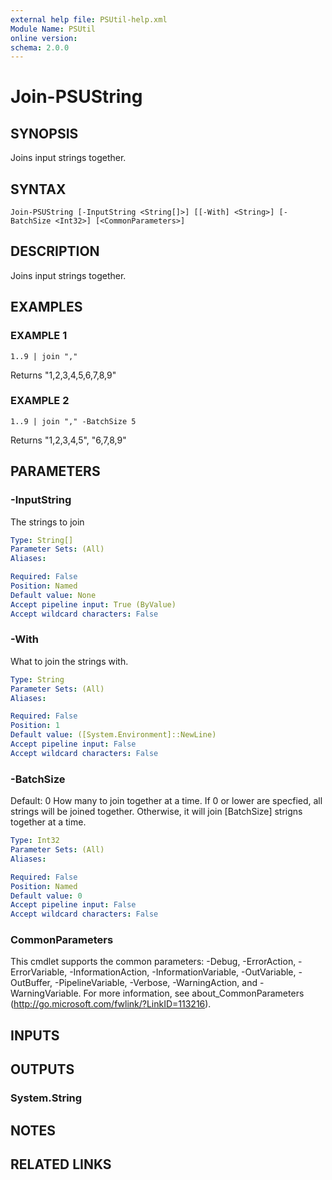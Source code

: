 ```yaml
---
external help file: PSUtil-help.xml
Module Name: PSUtil
online version:
schema: 2.0.0
---
```


# Join-PSUString

## SYNOPSIS
Joins input strings together.

## SYNTAX

```
Join-PSUString [-InputString <String[]>] [[-With] <String>] [-BatchSize <Int32>] [<CommonParameters>]
```

## DESCRIPTION
Joins input strings together.

## EXAMPLES

### EXAMPLE 1
```
1..9 | join ","
```

Returns "1,2,3,4,5,6,7,8,9"

### EXAMPLE 2
```
1..9 | join "," -BatchSize 5
```

Returns "1,2,3,4,5", "6,7,8,9"

## PARAMETERS

### -InputString
The strings to join

```yaml
Type: String[]
Parameter Sets: (All)
Aliases:

Required: False
Position: Named
Default value: None
Accept pipeline input: True (ByValue)
Accept wildcard characters: False
```

### -With
What to join the strings with.

```yaml
Type: String
Parameter Sets: (All)
Aliases:

Required: False
Position: 1
Default value: ([System.Environment]::NewLine)
Accept pipeline input: False
Accept wildcard characters: False
```

### -BatchSize
Default: 0
How many to join together at a time.
If 0 or lower are specfied, all strings will be joined together.
Otherwise, it will join \[BatchSize\] strigns together at a time.

```yaml
Type: Int32
Parameter Sets: (All)
Aliases:

Required: False
Position: Named
Default value: 0
Accept pipeline input: False
Accept wildcard characters: False
```

### CommonParameters
This cmdlet supports the common parameters: -Debug, -ErrorAction, -ErrorVariable, -InformationAction, -InformationVariable, -OutVariable, -OutBuffer, -PipelineVariable, -Verbose, -WarningAction, and -WarningVariable. For more information, see about_CommonParameters (http://go.microsoft.com/fwlink/?LinkID=113216).

## INPUTS

## OUTPUTS

### System.String
## NOTES

## RELATED LINKS
